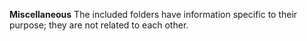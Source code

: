 **Miscellaneous**
The included folders have information specific to their purpose; they are not related to each other.
